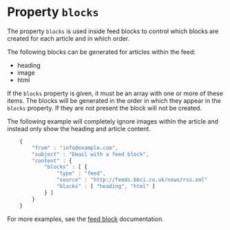 # Property `blocks`

The property `blocks` is used inside feed blocks to control which blocks
are created for each article and in which order.

The following blocks can be generated for articles within the feed:

- heading
- image
- html

If the `blocks` property is given, it must be an array with one or
more of these items. The blocks will be generated in the order in
which they appear in the `blocks` property. If they are not present
the block will not be created.

The following example will completely ignore images within the
article and instead only show the heading and article content.

````javascript
    {
        "from" : "info@example.com",
        "subject" : "Email with a feed block",
        "content" : {
            "blocks" : [ {
                "type" : "feed",
                "source" : "http://feeds.bbci.co.uk/news/rss.xml"
                "blocks" : [ "heading", "html" ]
            } ]
        }
    }
````
For more examples, see the <a href="/support/json/block-feed">
feed block</a> documentation.
